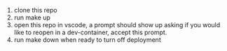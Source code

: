 1. clone this repo
3. run make up
4. open this repo in vscode, a prompt should show up asking if you would like to reopen in a dev-container, accept this prompt.
5. run make down when ready to turn off deployment